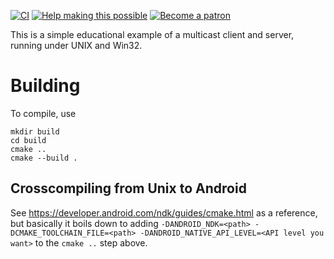 [![CI](https://github.com/bk138/Multicast-Client-Server-Example/actions/workflows/ci.yml/badge.svg)](https://github.com/bk138/Multicast-Client-Server-Example/actions/workflows/ci.yml)
[![Help making this possible](https://img.shields.io/badge/liberapay-donate-yellow.png)](https://liberapay.com/bk138/donate)
[![Become a patron](https://img.shields.io/badge/patreon-donate-yellow.svg)](https://www.patreon.com/bk138)


This is a simple educational example of a multicast 
client and server, running under UNIX and Win32.

# Building
To compile, use

    mkdir build
    cd build
    cmake ..
    cmake --build .

## Crosscompiling from Unix to Android

See https://developer.android.com/ndk/guides/cmake.html as a reference, but
basically it boils down to adding `-DANDROID_NDK=<path> -DCMAKE_TOOLCHAIN_FILE=<path> -DANDROID_NATIVE_API_LEVEL=<API level you want>`
to the `cmake ..` step above.

